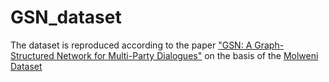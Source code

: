 # GSN_dataset

The dataset is reproduced according to the paper ["GSN: A Graph-Structured Network for Multi-Party Dialogues"](https://github.com/morning-dews/GSN-Dialogues) on the basis of the [Molweni Dataset](https://github.com/HIT-SCIR/Molweni)
